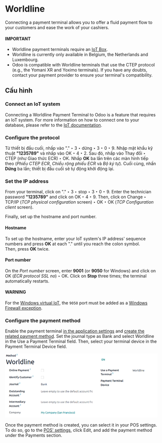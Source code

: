 # Worldline

Connecting a payment terminal allows you to offer a fluid payment flow to your customers and ease
the work of your cashiers.

#### IMPORTANT
- Worldline payment terminals require an [IoT Box](../../../../general/iot.md).
- Worldline is currently only available in Belgium, the Netherlands and Luxembourg.
- Odoo is compatible with Worldline terminals that use the CTEP protocol (e.g., the Yomani XR and
  Yoximo terminals). If you have any doubts, contact your payment provider to ensure your
  terminal's compatibility.

## Cấu hình

### Connect an IoT system

Connecting a Worldline Payment Terminal to Odoo is a feature that requires an IoT system. For more
information on how to connect one to your database, please refer to the
[IoT documentation](../../../../general/iot.md).

### Configure the protocol

Từ thiết bị đầu cuối, nhấp vào "." ‣ 3 ‣ dừng ‣ 3 ‣ 0 ‣ 9. Nhập mật khẩu kỹ thuật **"1235789"** và nhấp vào OK ‣ 4 ‣ 2. Sau đó, nhấp vào Thay đổi ‣ CTEP (như Giao thức ECR) ‣ OK. Nhấp **OK** ba lần trên các màn hình tiếp theo (*Phiếu CTEP ECR*, *Chiều rộng phiếu ECR* và *Bộ ký tự*). Cuối cùng, nhấn **Dừng** ba lần; thiết bị đầu cuối sẽ tự động khởi động lại.

### Set the IP address

From your terminal, click on "." ‣ 3 ‣ stop ‣ 3 ‣ 0 ‣ 9. Enter the
technician password **"1235789"** and click on OK ‣ 4 ‣ 9. Then, click on
Change ‣ TCP/IP (*TCP physical configuration* screen) ‣ OK ‣
OK (*TCP Configuration client* screen).

Finally, set up the hostname and port number.

#### Hostname

To set up the hostname, enter your IoT system's IP address' sequence numbers and press **OK** at
each "." until you reach the colon symbol.
<br/>
Then, press **OK** twice.
<br/>

#### Port number

On the *Port number* screen, enter **9001** (or **9050** for Windows) and click on
OK (*ECR protocol SSL no*) ‣ OK. Click on **Stop** three times;
the terminal automatically restarts.

#### WARNING
For the [Windows virtual IoT](../../../../general/iot.md), the `9050` port must be added
as a [Windows Firewall exception](../../../../general/iot/windows_iot.md#iot-windows-iot-firewall).

### Configure the payment method

Enable the payment terminal [in the application settings](../../configuration.md#configuration-settings) and
[create the related payment method](../../payment_methods.md). Set the journal type as
Bank and select Worldline in the Use a Payment Terminal field.
Then, select your terminal device in the Payment Terminal Device field.

![image](../../../../../.gitbook/assets/worldline-payment-terminals.png)

Once the payment method is created, you can select it in your POS settings. To do so, go to the
[POS' settings](../../configuration.md#configuration-settings), click Edit, and add the payment method
under the Payments section.

<a id="worldline-yomani-info"></a>
